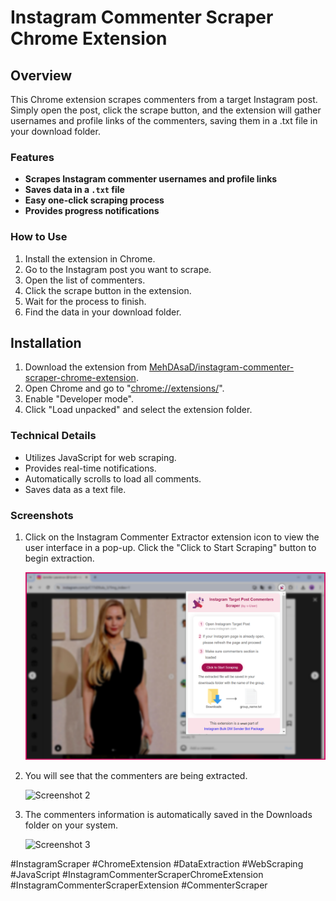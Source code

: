 # Instagram Commenter Scraper Chrome Extension


## Overview

This Chrome extension scrapes commenters from a target Instagram post. Simply open the post, click the scrape button, and the extension will gather usernames and profile links of the commenters, saving them in a .txt file in your download folder.


### Features
*   **Scrapes Instagram commenter usernames and profile links**
*   **Saves data in a `.txt` file**
*   **Easy one-click scraping process**
*   **Provides progress notifications**


### How to Use
1. Install the extension in Chrome.
2. Go to the Instagram post you want to scrape.
3. Open the list of commenters.
4. Click the scrape button in the extension.
5. Wait for the process to finish.
6. Find the data in your download folder.


## Installation
1. Download the extension from [MehDAsaD/instagram-commenter-scraper-chrome-extension](https://github.com/MehDAsaD/instagram-commenter-scraper-chrome-extension/tree/main).
2. Open Chrome and go to "[chrome://extensions/](chrome://extensions/)".
3. Enable "Developer mode".
4. Click "Load unpacked" and select the extension folder.


### Technical Details
- Utilizes JavaScript for web scraping.
- Provides real-time notifications.
- Automatically scrolls to load all comments.
- Saves data as a text file.
  

### Screenshots
1. Click on the Instagram Commenter Extractor extension icon to view the user interface in a pop-up. Click the "Click to Start Scraping" button to begin extraction.

   ![Screenshot 1](screenshot/extension-1.png)

2. You will see that the commenters are being extracted.

   ![Screenshot 2](screenshot/extension–2.png)

3. The commenters information is automatically saved in the Downloads folder on your system.

   ![Screenshot 3](screenshot/extension–3.png)


#InstagramScraper #ChromeExtension #DataExtraction #WebScraping #JavaScript #InstagramCommenterScraperChromeExtension #InstagramCommenterScraperExtension #CommenterScraper
